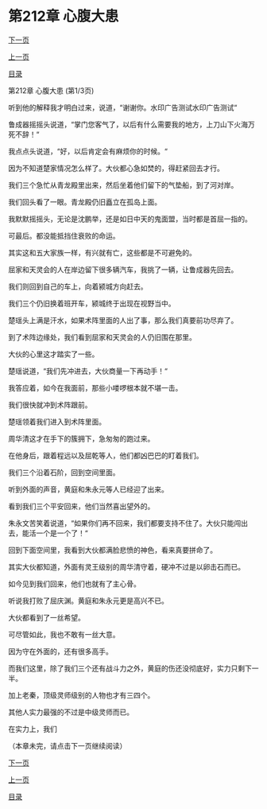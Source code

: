 <h1>第212章   心腹大患</h1>
            <div><p><a href="./0634_%E7%AC%AC212%E7%AB%A0_%E5%BF%83%E8%85%B9%E5%A4%A7%E6%82%A3.md">下一页</a></p><p><a href="./0632_%E7%AC%AC211%E7%AB%A0_%E8%BF%87%E6%B2%B3%E6%8B%86%E6%A1%A5.md">上一页</a></p><p><a href="../">目录</a></p></div>
            <div><p>第212章   心腹大患 (第1/3页)</p><p>听到他的解释我才明白过来，说道，“谢谢你。水印广告测试水印广告测试“</p><p>鲁成器摇摇头说道，“掌门您客气了，以后有什么需要我的地方，上刀山下火海万死不辞！“</p><p>我点点头说道，“好，以后肯定会有麻烦你的时候。“</p><p>因为不知道楚家情况怎么样了。大伙都心急如焚的，得赶紧回去才行。</p><p>我们三个急忙从青龙殿里出来，然后坐着他们留下的气垫船，到了河对岸。</p><p>我们回头看了一眼。青龙殿仍旧矗立在孤岛上面。</p><p>我默默摇摇头，无论是沈鹏举，还是如日中天的鬼面盟，当时都是首屈一指的。</p><p>可最后。都没能抵挡住衰败的命运。</p><p>其实这和五大家族一样，有兴就有亡，这些都是不可避免的。</p><p>屈家和天灵会的人在岸边留下很多辆汽车，我挑了一辆，让鲁成器先回去。</p><p>我们则回到自己的车上，向着颍城方向赶去。</p><p>我们三个仍旧换着班开车，颍城终于出现在视野当中。</p><p>楚瑶头上满是汗水，如果术阵里面的人出了事，那么我们真要前功尽弃了。</p><p>到了术阵边缘处，我们看到屈家和天灵会的人仍旧围在那里。</p><p>大伙的心里这才踏实了一些。</p><p>楚瑶说道，“我们先冲进去，大伙商量一下再动手！“</p><p>我答应着，如今在我面前，那些小喽啰根本就不堪一击。</p><p>我们很快就冲到术阵跟前。</p><p>楚瑶领着我们进入到术阵里面。</p><p>周华清这才在手下的簇拥下，急匆匆的跑过来。</p><p>在他身后，跟着程远以及屈乾等人，他们都凶巴巴的盯着我们。</p><p>我们三个沿着石阶，回到空间里面。</p><p>听到外面的声音，黄庭和朱永元等人已经迎了出来。</p><p>看到我们三个平安回来，他们当然喜出望外的。</p><p>朱永文苦笑着说道，“如果你们再不回来，我们都要支持不住了。大伙只能闯出去，能活一个是一个了！“</p><p>回到下面空间里，我看到大伙都满脸悲愤的神色，看来真要拼命了。</p><p>其实大伙都知道，外面有灵王级别的周华清守着，硬冲不过是以卵击石而已。</p><p>如今见到我们回来，他们也就有了主心骨。</p><p>听说我打败了屈庆渊。黄庭和朱永元更是高兴不已。</p><p>大伙都看到了一丝希望。</p><p>可尽管如此，我也不敢有一丝大意。</p><p>因为守在外面的，还有很多高手。</p><p>而我们这里，除了我们三个还有战斗力之外，黄庭的伤还没彻底好，实力只剩下一半。</p><p>加上老秦，顶级灵师级别的人物也才有三四个。</p><p>其他人实力最强的不过是中级灵师而已。</p><p>在实力上，我们</p><p>（本章未完，请点击下一页继续阅读）</p></div>
            <div><p><a href="./0634_%E7%AC%AC212%E7%AB%A0_%E5%BF%83%E8%85%B9%E5%A4%A7%E6%82%A3.md">下一页</a></p><p><a href="./0632_%E7%AC%AC211%E7%AB%A0_%E8%BF%87%E6%B2%B3%E6%8B%86%E6%A1%A5.md">上一页</a></p><p><a href="../">目录</a></p></div>